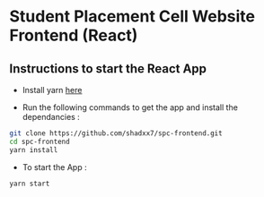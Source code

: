 # Student Placement Cell Website Frontend (React)

## Instructions to start the React App

* Install yarn [here](https://yarnpkg.com/en/docs/install)

* Run the following commands to get the app and install the dependancies :

```bash
git clone https://github.com/shadxx7/spc-frontend.git
cd spc-frontend
yarn install
```

* To start the App :

```bash
yarn start
```
